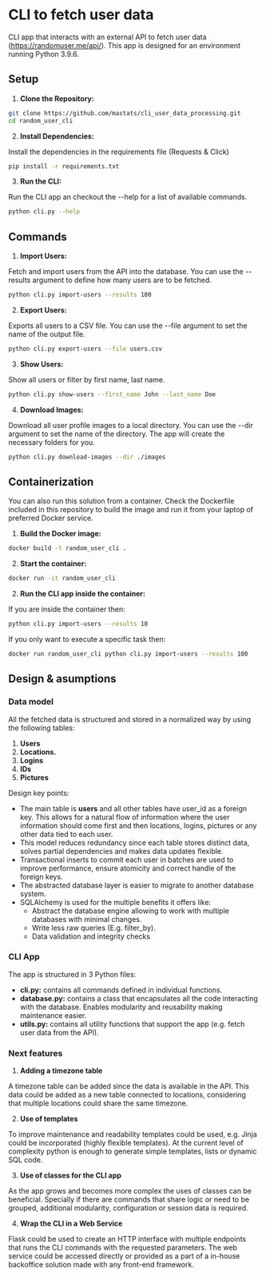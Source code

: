# CLI to fetch user data
CLI app that interacts with an external API to fetch user data (https://randomuser.me/api/).
This app is designed for an environment running Python 3.9.6. 

## Setup

1. **Clone the Repository:**

```bash
git clone https://github.com/mastats/cli_user_data_processing.git
cd random_user_cli
```

2. **Install Dependencies:**

Install the dependencies in the requirements file (Requests & Click)
```bash 
pip install -r requirements.txt
```

3. **Run the CLI:**

Run the CLI app an checkout the --help for a list of available commands.
```bash
python cli.py --help
```
## Commands

1. **Import Users:**

Fetch and import users from the API into the database. You can use the --results argument to define how many users are to be fetched.
```bash
python cli.py import-users --results 100
```

2. **Export Users:**

Exports all users to a CSV file. You can use the --file argument to set the name of the output file.
```bash
python cli.py export-users --file users.csv
```

3. **Show Users:**

Show all users or filter by first name, last name.
```bash
python cli.py show-users --first_name John --last_name Doe
```

4. **Download Images:**

Download all user profile images to a local directory. You can use the --dir argument to set the name of the directory. The app will create the necessary folders for you. 
```bash
python cli.py download-images --dir ./images
```

## Containerization

You can also run this solution from a container. Check the Dockerfile included in this repository to build the image and run it from your laptop of preferred Docker service.

1. **Build the Docker image:**

```bash
docker build -t random_user_cli .
```

2. **Start the container:**

```bash
docker run -it random_user_cli
```

2. **Run the CLI app inside the container:**

If you are inside the container then:

```bash
python cli.py import-users --results 10
```

If you only want to execute a specific task then:

```bash
docker run random_user_cli python cli.py import-users --results 100
```

## Design & asumptions

### Data model

All the fetched data is structured and stored in a normalized way by using the following tables:

1. **Users**
2. **Locations.**
3. **Logins**
4. **IDs**
5. **Pictures**

Design key points:

* The main table is **users** and all other tables have user_id as a foreign key. This allows for a natural flow of information where the user information should come first and then locations, logins, pictures or any other data tied to each user. 
* This model reduces redundancy since each table stores distinct data, solves partial dependencies and makes data updates flexible.
* Transactional inserts to commit each user in batches are used to improve performance, ensure atomicity and correct handle of the foreign keys.
* The abstracted database layer is easier to migrate to another database system.
* SQLAlchemy is used for the multiple benefits it offers like:
    * Abstract the database engine allowing to work with multiple databases with minimal changes.
    * Write less raw queries (E.g. filter_by).
    * Data validation and integrity checks

### CLI App
The app is structured in 3 Python files:

* **cli.py:** contains all commands defined in individual functions.
* **database.py:** contains a class that encapsulates all the code interacting with the database. Enables modularity and reusability making maintenance easier.
* **utils.py:** contains all utility functions that support the app (e.g. fetch user data from the API).

### Next features
1. **Adding a timezone table**

A timezone table can be added since the data is available in the API. This data could be added as a new table connected to locations, considering that multiple locations could share the same timezone.

2. **Use of templates**

To improve maintenance and readability templates could be used, e.g. Jinja could be incorporated (highly flexible templates). At the current level of complexity python is enough to generate simple templates, lists or dynamic SQL code.

3. **Use of classes for the CLI app**

As the app grows and becomes more complex the uses of classes can be beneficial. Specially if there are commands that share logic or need to be grouped, additional modularity, configuration or session data is required. 

4. **Wrap the CLI in a Web Service**

Flask could be used to create an HTTP interface with multiple endpoints that runs the CLI commands with the requested parameters. The web service could be accessed directly or provided as a part of a in-house backoffice solution made with any front-end framework.
